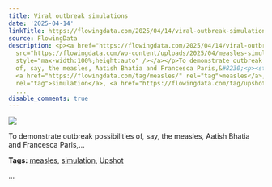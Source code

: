 ```yaml
---
title: Viral outbreak simulations
date: '2025-04-14'
linkTitle: https://flowingdata.com/2025/04/14/viral-outbreak-simulations/
source: FlowingData
description: <p><a href="https://flowingdata.com/2025/04/14/viral-outbreak-simulations/"><img
  src="https://flowingdata.com/wp-content/uploads/2025/04/measles-simulation-750x844.png"
  style="max-width:100%;height:auto" /></a></p>To demonstrate outbreak possibilities
  of, say, the measles, Aatish Bhatia and Francesca Paris,&#8230;<p><strong>Tags:</strong>
  <a href="https://flowingdata.com/tag/measles/" rel="tag">measles</a>, <a href="https://flowingdata.com/tag/simulation/"
  rel="tag">simulation</a>, <a href="https://flowingdata.com/tag/upshot/" rel="tag">Upshot</a></p>
  ...
disable_comments: true
---
```

<p><a href="https://flowingdata.com/2025/04/14/viral-outbreak-simulations/"><img src="https://flowingdata.com/wp-content/uploads/2025/04/measles-simulation-750x844.png" style="max-width:100%;height:auto" /></a></p>To demonstrate outbreak possibilities of, say, the measles, Aatish Bhatia and Francesca Paris,&#8230;<p><strong>Tags:</strong> <a href="https://flowingdata.com/tag/measles/" rel="tag">measles</a>, <a href="https://flowingdata.com/tag/simulation/" rel="tag">simulation</a>, <a href="https://flowingdata.com/tag/upshot/" rel="tag">Upshot</a></p> ...